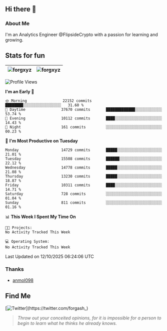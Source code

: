 ## Hi there 👋

### About Me

I'm an Analytics Engineer @FlipsideCrypto with a passion for learning and growing.
  
## Stats for fun

| <img align="center" src="https://github-readme-streak-stats.herokuapp.com/?user=forgxyz&theme=tokyonight" alt="forgxyz" /> | <img align="center" src="https://github-readme-stats.vercel.app/api?username=forgxyz&theme=tokyonight&show_icons=true" alt="forgxyz" /> |
| ------------- |------------- |


<!--START_SECTION:waka-->
![Profile Views](http://img.shields.io/badge/Profile%20Views-0-blue)

**I'm an Early 🐤** 

```text
🌞 Morning                22152 commits       ████████░░░░░░░░░░░░░░░░░   31.60 % 
🌆 Daytime                37670 commits       █████████████░░░░░░░░░░░░   53.74 % 
🌃 Evening                10112 commits       ████░░░░░░░░░░░░░░░░░░░░░   14.43 % 
🌙 Night                  161 commits         ░░░░░░░░░░░░░░░░░░░░░░░░░   00.23 % 
```
📅 **I'm Most Productive on Tuesday** 

```text
Monday                   14729 commits       █████░░░░░░░░░░░░░░░░░░░░   21.01 % 
Tuesday                  15508 commits       ██████░░░░░░░░░░░░░░░░░░░   22.12 % 
Wednesday                14778 commits       █████░░░░░░░░░░░░░░░░░░░░   21.08 % 
Thursday                 13230 commits       █████░░░░░░░░░░░░░░░░░░░░   18.87 % 
Friday                   10311 commits       ████░░░░░░░░░░░░░░░░░░░░░   14.71 % 
Saturday                 728 commits         ░░░░░░░░░░░░░░░░░░░░░░░░░   01.04 % 
Sunday                   811 commits         ░░░░░░░░░░░░░░░░░░░░░░░░░   01.16 % 
```


📊 **This Week I Spent My Time On** 

```text
🐱‍💻 Projects: 
No Activity Tracked This Week

💻 Operating System: 
No Activity Tracked This Week
```


 Last Updated on 12/10/2025 06:24:06 UTC
<!--END_SECTION:waka-->

### Thanks
 - [anmol098](https://github.com/anmol098/waka-readme-stats/)
  
## Find Me
[![Twitter](https://img.shields.io/twitter/url/https/twitter.com/forgash_.svg?style=social&label=Follow%20%40forgash_)](https://twitter.com/forgash_)


> *Throw out your conceited opinions, for it is impossible for a person to begin to learn what he thinks he already knows.* 

